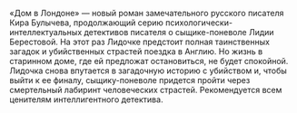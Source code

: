 <!--2017-02-16 19:21:08-->
«Дом в Лондоне» — новый роман замечательного русского писателя Кира Булычева, продолжающий серию психологически-интеллектуальных детективов писателя о сыщике-поневоле Лидии Берестовой. На этот раз Лидочке предстоит полная таинственных загадок и убийственных страстей поездка в Англию. Но жизнь в старинном доме, где ей предложат остановиться, не будет спокойной. Лидочка снова впутается в загадочную историю с убийством и, чтобы выйти к ее финалу, сыщику-поневоле придется пройти через смертельный лабиринт человеческих страстей. Рекомендуется всем ценителям интеллигентного детектива.